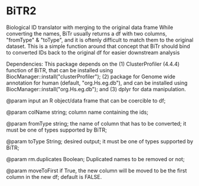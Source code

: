 # BiTR2
Biological ID translator with merging to the original data frame
 While converting the names, BiTr usually returns a df with two columns, "fromType" & "toType", and it is oftenly difficult to match them
 to the original dataset. This is a simple function around that concept that BiTr should bind to converted IDs back to the original df 
 for easier downstream analysis

Dependencies:
This package depends on the (1) ClusterProfiler (4.4.4) function of BiTR, that can
  be installed using BiocManager::install("clusterProfiler");
  (2) package for Genome wide annotation for human (default, "org.Hs.eg.db"),
  and can be installed using BiocManager::install("org.Hs.eg.db"); and (3) dplyr for data manipulation. 

@param input an R object/data frame that can be coercible to df;

@param colName string; column name containing the ids;

@param fromType string; the name of column that has to be converted; it must be one of types supported by BiTR;

@param toType String; desired output; it must be one of types supported by BiTR;

@param rm.duplicates Boolean; Duplicated names to be removed or not;

@param moveToFirst if True, the new column will be moved to be the first column in the new df; default is FALSE.

